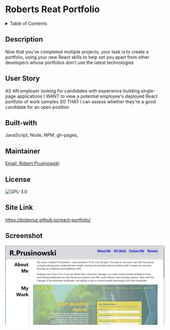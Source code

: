 # Roberts Reat Portfolio

<!-- TABLE OF CONTENTS -->
<details>
  <summary>Table of Contents</summary>
  <ol>
    <li><a href="#description">Description</a></li>
    <li><a href="#user-story">User Story</a></li>
    <li><a href="#built-with">Built With</a></li>
    <li><a href="#maintainer">Contributing</a></li>
    <li><a href="#license">License</a></li>
    <li><a href="#site-link">Site Link</a></li>
    <li><a href="#screenshot">Screenshot</a></li>
  </ol>
</details>

## Description

Now that you’ve completed multiple projects, your task is to create a portfolio, using your new React skills to help set you apart from other developers whose portfolios don’t use the latest technologies

## User Story

AS AN employer looking for candidates with experience building single-page applications
I WANT to view a potential employee's deployed React portfolio of work samples
SO THAT I can assess whether they're a good candidate for an open position

## Built-with

JavaScript, Node, NPM, gh-pages, 

## Maintainer

<a href="mailto:bobpruz@gmail.com">Email: Robert Prusinowski</a>

## License

![GPL-3.0](https://img.shields.io/static/v1?label=license&message=GPL-3.0&color=brightgreen "Badge")

## Site Link

https://bobpruz.github.io/react-portfolio/

## Screenshot

![Screenshot](screenshot.jpg)
